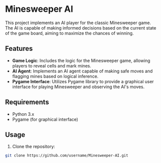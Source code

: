 # Minesweeper AI

This project implements an AI player for the classic Minesweeper game. The AI is capable of making informed decisions based on the current state of the game board, aiming to maximize the chances of winning.

## Features

- **Game Logic**: Includes the logic for the Minesweeper game, allowing players to reveal cells and mark mines.
- **AI Agent**: Implements an AI agent capable of making safe moves and flagging mines based on logical inference.
- **Pygame Interface**: Utilizes Pygame library to provide a graphical user interface for playing Minesweeper and observing the AI's moves.

## Requirements

- Python 3.x
- Pygame (for graphical interface)

## Usage

1. Clone the repository:

```bash
git clone https://github.com/username/Minesweeper-AI.git
